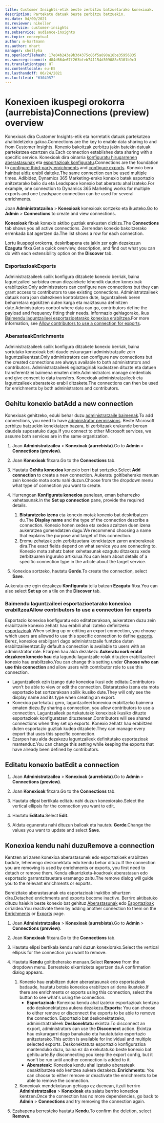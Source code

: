 ```yaml
---
title: Customer Insights-etik beste zerbitzu batzuetarako konexioak.
description: Partekatu datuak beste zerbitzu batzuekin.
ms.date: 04/09/2021
ms.reviewer: nikeller
ms.service: customer-insights
ms.subservice: audience-insights
ms.topic: conceptual
author: m-hartmann
ms.author: mhart
manager: shellyha
ms.openlocfilehash: 17e04b243e9b3d4375c86f5a890a18be35956835
ms.sourcegitcommit: d84d664e67f263bfeb741154d309088c5101b9c3
ms.translationtype: HT
ms.contentlocale: eu-ES
ms.lasthandoff: 06/24/2021
ms.locfileid: "6304957"
---
```

# <a name="connections-preview-overview"></a><span data-ttu-id="8231a-103">Konexioen ikuspegi orokorra (aurrebista)</span><span class="sxs-lookup"><span data-stu-id="8231a-103">Connections (preview) overview</span></span>

<span data-ttu-id="8231a-104">Konexioak dira Customer Insights-etik eta horretatik datuak partekatzea ahalbidetzeko gakoa.</span><span class="sxs-lookup"><span data-stu-id="8231a-104">Connections are the key to enable data sharing to and from Customer Insights.</span></span> <span data-ttu-id="8231a-105">Konexio bakoitzak zerbitzu jakin batekin datuak partekatzea ezartzen du.</span><span class="sxs-lookup"><span data-stu-id="8231a-105">Each connection establishes data sharing with a specific service.</span></span> <span data-ttu-id="8231a-106">Konexioak dira oinarria [konfiguratu hirugarrenen aberastasunak](enrichment-hub.md) eta [esportazioak konfiguratu](export-destinations.md).</span><span class="sxs-lookup"><span data-stu-id="8231a-106">Connections are the foundation to [configure third-party enrichments](enrichment-hub.md) and [configure exports](export-destinations.md).</span></span> <span data-ttu-id="8231a-107">Konexio bera hainbat aldiz erabil daiteke.</span><span class="sxs-lookup"><span data-stu-id="8231a-107">The same connection can be used multiple times.</span></span> <span data-ttu-id="8231a-108">Adibidez, Dynamics 365 Marketing-erako konexio batek esportazio anitzetarako balio du eta Leadspace konexio bat aberastu ahal izateko.</span><span class="sxs-lookup"><span data-stu-id="8231a-108">For example, one connection to Dynamics 365 Marketing works for multiple exports and one Leadspace connection can be used for several enrichments.</span></span>

<span data-ttu-id="8231a-109">Joan **Administratzailea** > **Konexioak** konexioak sortzeko eta ikusteko.</span><span class="sxs-lookup"><span data-stu-id="8231a-109">Go to **Admin** > **Connections** to create and view connections.</span></span>

<span data-ttu-id="8231a-110">**Konexioak** fitxak konexio aktibo guztiak erakusten dizkizu.</span><span class="sxs-lookup"><span data-stu-id="8231a-110">The **Connections** tab shows you all active connections.</span></span> <span data-ttu-id="8231a-111">Zerrendan konexio bakoitzerako errenkada bat agertzen da.</span><span class="sxs-lookup"><span data-stu-id="8231a-111">The list shows a row for each connection.</span></span> 

<span data-ttu-id="8231a-112">Lortu ikuspegi orokorra, deskribapena eta jakin zer egin dezakezun **Ezagutu** fitxa.</span><span class="sxs-lookup"><span data-stu-id="8231a-112">Get a quick overview, description, and find out what you can do with each extensibility option on the **Discover** tab.</span></span>

### <a name="exports"></a><span data-ttu-id="8231a-113">Esportazioak</span><span class="sxs-lookup"><span data-stu-id="8231a-113">Exports</span></span>

<span data-ttu-id="8231a-114">Administratzaileek soilik konfigura ditzakete konexio berriak, baina laguntzaileei sarbidea eman diezaiekete lehendik dauden konexioak erabiltzeko.</span><span class="sxs-lookup"><span data-stu-id="8231a-114">Only administrators can configure new connections but they can grant access to contributors to use existing connections.</span></span> <span data-ttu-id="8231a-115">Administratzaileek datuak nora joan daitezkeen kontrolatzen dute, laguntzaileek beren beharretara egokitzen duten karga eta maiztasuna definitzen dute.</span><span class="sxs-lookup"><span data-stu-id="8231a-115">Administrators control where data can go, contributors define the payload and frequency fitting their needs.</span></span> <span data-ttu-id="8231a-116">Informazio gehiagorako, ikus [Baimendu laguntzaileei esportazioetarako konexioa erabiltzea](#allow-contributors-to-use-a-connection-for-exports).</span><span class="sxs-lookup"><span data-stu-id="8231a-116">For more information, see [Allow contributors to use a connection for exports](#allow-contributors-to-use-a-connection-for-exports).</span></span>

### <a name="enrichments"></a><span data-ttu-id="8231a-117">Aberasteak</span><span class="sxs-lookup"><span data-stu-id="8231a-117">Enrichments</span></span>

<span data-ttu-id="8231a-118">Administratzaileek soilik konfigura ditzakete konexio berriak, baina sortutako konexioak beti daude eskuragarri administratzaile zein laguntzaileentzat.</span><span class="sxs-lookup"><span data-stu-id="8231a-118">Only administrators can configure new connections but the created connections are always available to both administrators and contributors.</span></span> <span data-ttu-id="8231a-119">Administratzaileek egiaztagiriak kudeatzen dituzte eta datuen transferentziei baimena ematen diete.</span><span class="sxs-lookup"><span data-stu-id="8231a-119">Administrators manage credentials and give consent to data transfers.</span></span> <span data-ttu-id="8231a-120">Konexioak administratzaileek eta laguntzaileek aberasteko erabil ditzakete.</span><span class="sxs-lookup"><span data-stu-id="8231a-120">The connections can then be used for enrichments by both administrators and contributors.</span></span>

## <a name="add-a-new-connection"></a><span data-ttu-id="8231a-121">Gehitu konexio bat</span><span class="sxs-lookup"><span data-stu-id="8231a-121">Add a new connection</span></span>

<span data-ttu-id="8231a-122">Konexioak gehitzeko, eduki behar duzu [administratzaile baimenak](permissions.md).</span><span class="sxs-lookup"><span data-stu-id="8231a-122">To add connections, you need to have [administrator permissions](permissions.md).</span></span> <span data-ttu-id="8231a-123">Beste Microsoft zerbitzu batzuekin konektatzen bazara, bi zerbitzuak erakunde berean daudela suposatuko dugu.</span><span class="sxs-lookup"><span data-stu-id="8231a-123">If you connect to other Microsoft services, we assume both services are in the same organization.</span></span>

1. <span data-ttu-id="8231a-124">Joan **Administratzailea** > **Konexioak (aurrebista)**.</span><span class="sxs-lookup"><span data-stu-id="8231a-124">Go to **Admin** > **Connections (preview)**.</span></span>

1. <span data-ttu-id="8231a-125">Joan **Konexioak** fitxara.</span><span class="sxs-lookup"><span data-stu-id="8231a-125">Go to the **Connections** tab.</span></span>

1. <span data-ttu-id="8231a-126">Hautatu **Gehitu konexioa** konexio berri bat sortzeko.</span><span class="sxs-lookup"><span data-stu-id="8231a-126">Select **Add connection** to create a new connection.</span></span> <span data-ttu-id="8231a-127">Aukeratu goitibeherako menuan zein konexio mota sortu nahi duzun.</span><span class="sxs-lookup"><span data-stu-id="8231a-127">Choose from the dropdown menu what type of connection you want to create.</span></span>

1. <span data-ttu-id="8231a-128">Hurrengoan **Konfiguratu konexioa** panelean, eman beharrezko xehetasunak.</span><span class="sxs-lookup"><span data-stu-id="8231a-128">In the **Set up connection** pane, provide the required details.</span></span> 
   1. <span data-ttu-id="8231a-129">**Bistaratzeko izena** eta konexio motak konexio bat deskribatzen du.</span><span class="sxs-lookup"><span data-stu-id="8231a-129">The **Display name** and the type of the connection describe a connection.</span></span> <span data-ttu-id="8231a-130">Konexio honen xedea eta xedea azaltzen duen izena aukeratzea gomendatzen dugu.</span><span class="sxs-lookup"><span data-stu-id="8231a-130">We recommend choosing a name that explains the purpose and target of this connection.</span></span>
   1. <span data-ttu-id="8231a-131">Eremu zehatzak zein zerbitzuetara konektatzen zaren araberakoak dira.</span><span class="sxs-lookup"><span data-stu-id="8231a-131">The exact fields depend on what service you are connecting to.</span></span> <span data-ttu-id="8231a-132">Konexio mota zehatz baten xehetasunak ezagutu ditzakezu xede zerbitzuaren inguruko artikulua.</span><span class="sxs-lookup"><span data-stu-id="8231a-132">You can learn about details of a specific connection type in the article about the target service.</span></span>

1. <span data-ttu-id="8231a-133">Konexioa sortzeko, hautatu **Gorde**.</span><span class="sxs-lookup"><span data-stu-id="8231a-133">To create the connection, select **Save**.</span></span>

<span data-ttu-id="8231a-134">Aukeratu ere egin dezakezu **Konfiguratu** teila batean **Ezagutu** fitxa.</span><span class="sxs-lookup"><span data-stu-id="8231a-134">You can also select **Set up** on a tile on the **Discover** tab.</span></span>

### <a name="allow-contributors-to-use-a-connection-for-exports"></a><span data-ttu-id="8231a-135">Baimendu laguntzaileei esportazioetarako konexioa erabiltzea</span><span class="sxs-lookup"><span data-stu-id="8231a-135">Allow contributors to use a connection for exports</span></span>

<span data-ttu-id="8231a-136">Esportazio konexioa konfiguratu edo editatzerakoan, aukeratzen duzu zein erabiltzaile konexio zehatz hau erabili ahal izateko definitzeko [esportazioak](export-destinations.md).</span><span class="sxs-lookup"><span data-stu-id="8231a-136">When setting up or editing an export connection, you choose which users are allowed to use this specific connection to define [exports](export-destinations.md).</span></span> <span data-ttu-id="8231a-137">Berez, konexioa erabilgarri dago administratzaile funtzioa duten erabiltzaileentzat.</span><span class="sxs-lookup"><span data-stu-id="8231a-137">By default a connection is available to users with an administrator role.</span></span> <span data-ttu-id="8231a-138">Ezarpen hau alda dezakezu **Aukeratu nork erabil dezakeen konexio hau** eta lagundu laguntzaile rolak dituzten erabiltzaileei konexio hau erabiltzeko.</span><span class="sxs-lookup"><span data-stu-id="8231a-138">You can change this setting under **Choose who can use this connection** and allow users with contributor role to use this connection.</span></span>

- <span data-ttu-id="8231a-139">Laguntzaileek ezin izango dute konexioa ikusi edo editatu.</span><span class="sxs-lookup"><span data-stu-id="8231a-139">Contributors won't be able to view or edit the connection.</span></span> <span data-ttu-id="8231a-140">Bistaratzeko izena eta mota esportazio bat sortzerakoan soilik ikusiko dute.</span><span class="sxs-lookup"><span data-stu-id="8231a-140">They will only see the display name and its type when creating an export.</span></span>
- <span data-ttu-id="8231a-141">Konexioa partekatuz gero, laguntzaileei konexioa erabiltzeko baimena ematen diezu.</span><span class="sxs-lookup"><span data-stu-id="8231a-141">By sharing a connection, you allow contributors to use a connection.</span></span> <span data-ttu-id="8231a-142">Laguntzaileek partekatutako konexioak ikusiko dituzte esportazioak konfiguratzen dituztenean.</span><span class="sxs-lookup"><span data-stu-id="8231a-142">Contributors will see shared connections when they set up exports.</span></span> <span data-ttu-id="8231a-143">Konexio zehatz hau erabiltzen duten esportazio guztiak kudea ditzakete.</span><span class="sxs-lookup"><span data-stu-id="8231a-143">They can manage every export that uses this specific connection.</span></span>
- <span data-ttu-id="8231a-144">Ezarpen hau alda dezakezu laguntzaileek definitutako esportazioak mantenduz.</span><span class="sxs-lookup"><span data-stu-id="8231a-144">You can change this setting while keeping the exports that have already been defined by contributors.</span></span>

## <a name="edit-a-connection"></a><span data-ttu-id="8231a-145">Editatu konexio bat</span><span class="sxs-lookup"><span data-stu-id="8231a-145">Edit a connection</span></span>

1. <span data-ttu-id="8231a-146">Joan **Administratzailea** > **Konexioak (aurrebista)**.</span><span class="sxs-lookup"><span data-stu-id="8231a-146">Go to **Admin** > **Connections (preview)**.</span></span>

1. <span data-ttu-id="8231a-147">Joan **Konexioak** fitxara.</span><span class="sxs-lookup"><span data-stu-id="8231a-147">Go to the **Connections** tab.</span></span>

1. <span data-ttu-id="8231a-148">Hautatu elipsi bertikala editatu nahi duzun konexiorako.</span><span class="sxs-lookup"><span data-stu-id="8231a-148">Select the vertical ellipsis for the connection you want to edit.</span></span>

1. <span data-ttu-id="8231a-149">Hautatu **Editatu**.</span><span class="sxs-lookup"><span data-stu-id="8231a-149">Select **Edit**.</span></span>

1. <span data-ttu-id="8231a-150">Aldatu eguneratu nahi dituzun balioak eta hautatu **Gorde**.</span><span class="sxs-lookup"><span data-stu-id="8231a-150">Change the values you want to update and select **Save**.</span></span>

## <a name="remove-a-connection"></a><span data-ttu-id="8231a-151">Konexioa kendu nahi duzu</span><span class="sxs-lookup"><span data-stu-id="8231a-151">Remove a connection</span></span>

<span data-ttu-id="8231a-152">Kentzen ari zaren konexioa aberastasunek edo esportazioek erabiltzen badute, lehenengo deskonektatu edo kendu behar dituzu.</span><span class="sxs-lookup"><span data-stu-id="8231a-152">If the connection you are removing is used by enrichments or exports, you first need to detach or remove them.</span></span> <span data-ttu-id="8231a-153">Kendu elkarrizketa-koadroak aberastasun edo esportazio garrantzitsuetara eramango zaitu.</span><span class="sxs-lookup"><span data-stu-id="8231a-153">The remove dialog will guide you to the relevant enrichments or exports.</span></span> 

<span data-ttu-id="8231a-154">Bereizitako aberastasunak eta esportazioak inaktibo bihurtzen dira.</span><span class="sxs-lookup"><span data-stu-id="8231a-154">Detached enrichments and exports become inactive.</span></span> <span data-ttu-id="8231a-155">Berriro aktibatuko dituzu haiekin beste konexio bat gehituz [Aberastasunak](enrichment-hub.md) edo [Esportazioak](export-destinations.md) orrialdea.</span><span class="sxs-lookup"><span data-stu-id="8231a-155">You reactivate them by adding another connection to them on the [Enrichments](enrichment-hub.md) or [Exports](export-destinations.md) page.</span></span>

1. <span data-ttu-id="8231a-156">Joan **Administratzailea** > **Konexioak (aurrebista)**.</span><span class="sxs-lookup"><span data-stu-id="8231a-156">Go to **Admin** > **Connections (preview)**.</span></span>

1. <span data-ttu-id="8231a-157">Joan **Konexioak** fitxara.</span><span class="sxs-lookup"><span data-stu-id="8231a-157">Go to the **Connections** tab.</span></span>

1. <span data-ttu-id="8231a-158">Hautatu elipsi bertikala kendu nahi duzun konexiorako.</span><span class="sxs-lookup"><span data-stu-id="8231a-158">Select the vertical ellipsis for the connection you want to remove.</span></span>

1. <span data-ttu-id="8231a-159">Hautatu **Kendu** goitibeherako menuan.</span><span class="sxs-lookup"><span data-stu-id="8231a-159">Select **Remove** from the dropdown menu.</span></span> <span data-ttu-id="8231a-160">Berresteko elkarrizketa agertzen da.</span><span class="sxs-lookup"><span data-stu-id="8231a-160">A confirmation dialog appears.</span></span>

   1. <span data-ttu-id="8231a-161">Konexio hau erabiltzen duten aberastasunak edo esportazioak badaude, hautatu botoia konexioa erabiltzen ari dena ikusteko.</span><span class="sxs-lookup"><span data-stu-id="8231a-161">If there are enrichments or exports using this connection, select the button to see what's using the connection.</span></span>
      - <span data-ttu-id="8231a-162">**Esportazioak:** Konexioa kendu ahal izateko esportazioak kentzea edo deskonektatzea aukera dezakezu.</span><span class="sxs-lookup"><span data-stu-id="8231a-162">**Exports:** You can choose to either remove or disconnect the exports to be able to remove the connection.</span></span> <span data-ttu-id="8231a-163">Esportazio bat deskonektatzeko, administratzaileek **Deskonektatu** ekintza.</span><span class="sxs-lookup"><span data-stu-id="8231a-163">To disconnect an export, administrators can use the **Disconnect** action.</span></span> <span data-ttu-id="8231a-164">Ekintza hau eskuragarri dago banakako eta hautatutako esportazio anitzetarako.</span><span class="sxs-lookup"><span data-stu-id="8231a-164">This action is available for individual and multiple selected exports.</span></span> <span data-ttu-id="8231a-165">Deskonektatuta esportazio konfigurazioa mantenduko duzu, baina ez da exekutatuko beste konexio bat gehitu arte.</span><span class="sxs-lookup"><span data-stu-id="8231a-165">By disconnecting you keep the export config, but it won't be run until another connection is added to it.</span></span>
      - <span data-ttu-id="8231a-166">**Aberasteak:** Konexioa kendu ahal izateko aberasteak desaktibatzea edo kentzea aukera dezakezu.</span><span class="sxs-lookup"><span data-stu-id="8231a-166">**Enrichments:** You can choose to either remove or deactivate the enrichments to be able to remove the connection.</span></span> 
   1. <span data-ttu-id="8231a-167">Konexioak mendekotasun gehiago ez duenean, itzuli berriro **Administratzailea** > **Konexioak** eta saiatu berriro konexioa kentzen.</span><span class="sxs-lookup"><span data-stu-id="8231a-167">Once the connection has no more dependencies, go back to **Admin** > **Connections** and try removing the connection again.</span></span>

1. <span data-ttu-id="8231a-168">Ezabapena berresteko hautatu **Kendu**.</span><span class="sxs-lookup"><span data-stu-id="8231a-168">To confirm the deletion, select **Remove**.</span></span>

